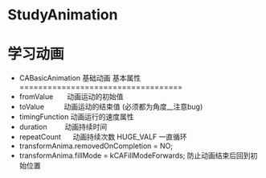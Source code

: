 # StudyAnimation
学习动画
===================================
* CABasicAnimation 基础动画 基本属性
===================================
* fromValue        动画运动的初始值 
* toValue          动画运动的结束值 (必须都为角度__注意bug)
* timingFunction   动画运行的速度属性 
* duration         动画持续时间
* repeatCount      动画持续次数  HUGE_VALF 一直循环
* transformAnima.removedOnCompletion = NO;
* transformAnima.fillMode = kCAFillModeForwards; 防止动画结束后回到初始位置


